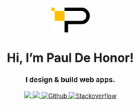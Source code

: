 <p align="center">
  <a href="https://pdzxc.dev">
    <img src="logo.png" width="89" />
  </a>
</p>
<h1 align="center">Hi, I’m Paul De Honor!</h1>
<h3 align="center">I design & build web apps.</h3>
<!-- <p align="center">I’m a Software Engineer based in Philippines. I enjoy building everything from small business sites to rich interactive web applications. Currently, I’m focused on building scalable products with great user experience at D.W. Morgan.</p> -->
<p align="center">
  <a href="https://www.linkedin.com/in/pdzxc/" target="_blank">
    <img src="https://img.shields.io/badge/linkedin-0A66C2?style=for-the-badge&logo=linkedin" />
  </a>
  <a href="mailto:paul.dehonor@gmail.com" target="_blank">
    <img src="https://img.shields.io/badge/gmail-EA4335?style=for-the-badge&logo=gmail&logoColor=FFFFFF" />
  </a>
  <a href="https://github.com/pdzxc" target="_blank">
    <img src="https://img.shields.io/badge/github-181717?style=for-the-badge&logo=github&logoColor=FFFFFF" alt="Github" />
  </a>
  <a href="https://stackoverflow.com/users/17218277/pdzxc" target="_blank">
    <img src="https://img.shields.io/badge/stackoverflow-F58025?style=for-the-badge&logo=stackoverflow&logoColor=FFFFFF" alt="Stackoverflow" />
  </a>
</p>
<br />
<!-- <h3>Main Technologies</h3> -->
<!-- <p align="left"> -->
<!--   <img src="https://img.shields.io/badge/html5-E34F26?style=for-the-badge&logo=html5&logoColor=FFFFFF" alt="HTML5" /> -->
<!--   <img src="https://img.shields.io/badge/css3-1572B6?style=for-the-badge&logo=css3&logoColor=FFFFFF" alt="CSS3" /> -->
<!--   <img src="https://img.shields.io/badge/sass-CC6699?style=for-the-badge&logo=SASS&logoColor=FFFFFF" alt="SASS" /> -->
<!--   <img src="https://img.shields.io/badge/tailwind-38bdf8?style=for-the-badge&logo=tailwind-css&logoColor=FFFFFF" alt="Tailwind" /> -->
<!--   <img src="https://img.shields.io/badge/bootstrap-7952B3?style=for-the-badge&logo=bootstrap&logoColor=FFFFFF" alt="Bootstrap" /> -->
<!--   <img src="https://img.shields.io/badge/javascript-323330?style=for-the-badge&logo=javascript&logoColor=F7DF1E" alt="JavaScript" /> -->
<!--   <img src="https://img.shields.io/badge/typescript-007ACC?style=for-the-badge&logo=typescript&logoColor=FFFFFF" alt="TypeScript" /> -->
<!--   <img src="https://img.shields.io/badge/react-202329?style=for-the-badge&logo=react&logoColor=61DAFB" alt="React" /> -->
<!--   <img src="https://img.shields.io/badge/redux-764ABC?style=for-the-badge&logo=redux&logoColor=FFFFFF" alt="Redux" /> -->
<!--   <img src="https://img.shields.io/badge/styled%20components-DB7093?style=for-the-badge&logo=styled-components&logoColor=FFFFFF" alt="Styled Components" /> -->
<!--   <img src="https://img.shields.io/badge/angular-DD0031?style=for-the-badge&logo=angular&logoColor=FFFFFF" alt="Angular" /> -->
<!--   <img src="https://img.shields.io/badge/vue-4FC08D?style=for-the-badge&logo=vue.js&logoColor=FFFFFF" alt="Vue" /> -->
<!--   <img src="https://img.shields.io/badge/node-026E00?style=for-the-badge&logo=node.js&logoColor=FFFFFF" alt="Node" /> -->
<!--   <img src="https://img.shields.io/badge/express-404D59?style=for-the-badge&logo=express&logoColor=61DAFB" alt="Express" /> -->
<!--   <img src="https://img.shields.io/badge/mongodb-13AA52?style=for-the-badge&logo=mongodb&logoColor=FFFFFF" alt="MongoDB" /> -->
<!--   <img src="https://img.shields.io/badge/git-F44D27?style=for-the-badge&logo=git&logoColor=FFFFFF" alt="Git" /> -->
<!--   <img src="https://img.shields.io/badge/php-777BB4?style=for-the-badge&logo=php&logoColor=FFFFFF" alt="PHP" /> -->
<!--   <img src="https://img.shields.io/badge/wordPress-0073AA?style=for-the-badge&logo=WordPress&logoColor=FFFFFF" alt="WordPress" /> -->
<!--   <img src="https://img.shields.io/badge/mysql-4479A1?style=for-the-badge&logo=mysql&logoColor=FFFFFF" alt="MySQL" /> -->
<!--   <img src="https://img.shields.io/badge/babel-323330?style=for-the-badge&logo=babel&logoColor=F9DC3E" alt="Babel" /> -->
<!--   <img src="https://img.shields.io/badge/eslint-4B32C3?style=for-the-badge&logo=eslint&logoColor=FFFFFF" alt="ESlint" /> -->
<!--   <img src="https://img.shields.io/badge/prettier-000000?style=for-the-badge&logo=prettier&logoColor=F7B93E" alt="Prettier" /> -->
<!--   <img src="https://img.shields.io/badge/vs%20code-007ACC?style=for-the-badge&logo=visual-studio-code&logoColor=FFFFFF" alt="VS Code" /> -->
<!--   <img src="https://img.shields.io/badge/docker-2496ED?style=for-the-badge&logo=docker&logoColor=FFFFFF" alt="Docker" /> -->
<!--   <img src="https://img.shields.io/badge/postman-FF6C37?style=for-the-badge&logo=postman&logoColor=FFFFFF" alt="Postman" /> -->
<!--   <img src="https://img.shields.io/badge/jira-0052CC?style=for-the-badge&logo=jira&logoColor=FFFFFF" alt="Jira" /> -->
<!--   <img src="https://img.shields.io/badge/confluence-172B4D?style=for-the-badge&logo=confluence&logoColor=FFFFFF" alt="Confluence" /> -->
<!--   <img src="https://img.shields.io/badge/heroku-430098?style=for-the-badge&logo=heroku&logoColor=FFFFFF" alt="Heroku" /> -->
<!--   <img src="https://img.shields.io/badge/vercel-000000?style=for-the-badge&logo=vercel&logoColor=FFFFFF" alt="Vercel" /> -->
<!--   <img src="https://img.shields.io/badge/netlify-00C7B7?style=for-the-badge&logo=netlify&logoColor=FFFFFF" alt="Netlify" /> -->
<!--   <img src="https://img.shields.io/badge/figma-F24E1E?style=for-the-badge&logo=figma&logoColor=FFFFFF" alt="Figma" /> -->
<!--   <img src="https://img.shields.io/badge/adobe%20photoshop-141518?style=for-the-badge&logo=adobe-photoshop&logoColor=31A8FF" alt="Adobe Photoshop" /> -->
<!--   <img src="https://img.shields.io/badge/adobe%20illustrator-141518?style=for-the-badge&logo=adobe-illustrator&logoColor=FF9A00" alt="Adobe Illustrator" /> -->
<!--   <img src="https://img.shields.io/badge/adobe%20premiere-141518?style=for-the-badge&logo=adobe-premiere-pro&logoColor=9999FF" alt="Adobe Premiere" /> -->
<!-- </p> -->
<!-- <h3>GitHub Stats</h3> -->
<!-- <div align="center"> -->
<!--   <img width="28%" src="https://github-readme-stats-pdzxc.vercel.app/api/top-langs?theme=onedark&hide_border=true&layout=compact&username=pdzxc&langs_count=8&count_private=true&hide_title=true" /> -->
<!--   <img width="32.5%" src="https://github-readme-streak-stats.herokuapp.com/?user=pdzxc&theme=onedark&hide_border=true&stroke=282c34" /> -->
<!--   <img width="38.53%" src="https://github-readme-stats-pdzxc.vercel.app/api?username=pdzxc&count_private=true&hide_border=true&show_icons=true&theme=onedark&include_all_commits=true&langs_count=8&hide_title=true" /> -->
<!-- </div> -->
<!-- <div align="center"> -->
<!--   <img src="https://activity-graph.herokuapp.com/graph?username=pdzxc&theme=one-dark&hide_border=true&hide_title=true&color=e4bf7a&point=8eb573&line=df6d74" /> -->
<!--   <img src="https://komarev.com/ghpvc/?username=pdzxc&color=000&style=for-the-badge&labelColor=282c34" /> -->
<!-- </div> -->
